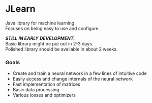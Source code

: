 # JLearn
Java library for machine learning.  
Focuses on being easy to use and configure.

***STILL IN EARLY DEVELOPMENT.***  
Basic library might be put out in 2-3 days.  
Polished library should be available in about 2 weeks.

### Goals
- Create and train a neural network in a few lines of intuitive code
- Easily access and change internals of the neural network
- Fast implementation of matrices
- Basic data processing
- Various losses and optimizers
